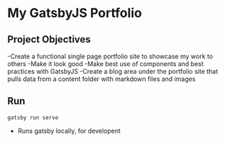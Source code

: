 # My GatsbyJS Portfolio

## Project Objectives
-Create a functional single page portfolio site to showcase my work to others
-Make it look good
-Make best use of components and best practices with GatsbyJS
-Create a blog area under the portfolio site that pulls data from a content folder with markdown files and images

## Run

`gatsby run serve`

-   Runs gatsby locally, for developent
